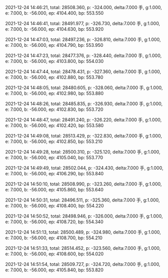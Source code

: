 2021-12-24 14:46:21, total: 28508.360, p: -324.000, delta:7.000 手, g:1.000, e: 7.000, b: -56.000, ep: 4104.400, bp: 553.550

2021-12-24 14:46:41, total: 28491.977, p: -326.730, delta:7.000 手, g:1.000, e: 7.000, b: -56.000, ep: 4104.630, bp: 553.920

2021-12-24 14:47:03, total: 28497.236, p: -326.810, delta:7.000 手, g:1.000, e: 7.000, b: -56.000, ep: 4104.790, bp: 553.950

2021-12-24 14:47:23, total: 28477.376, p: -328.440, delta:7.000 手, g:1.000, e: 7.000, b: -56.000, ep: 4103.800, bp: 554.030

2021-12-24 14:47:44, total: 28478.431, p: -327.360, delta:7.000 手, g:1.000, e: 7.000, b: -56.000, ep: 4102.880, bp: 553.780

2021-12-24 14:48:05, total: 28480.605, p: -328.060, delta:7.000 手, g:1.000, e: 7.000, b: -56.000, ep: 4102.980, bp: 553.880

2021-12-24 14:48:26, total: 28485.835, p: -326.930, delta:7.000 手, g:1.000, e: 7.000, b: -56.000, ep: 4102.830, bp: 553.720

2021-12-24 14:48:47, total: 28491.240, p: -326.220, delta:7.000 手, g:1.000, e: 7.000, b: -56.000, ep: 4102.420, bp: 553.580

2021-12-24 14:49:08, total: 28513.429, p: -322.830, delta:7.000 手, g:1.000, e: 7.000, b: -56.000, ep: 4102.850, bp: 553.210

2021-12-24 14:49:28, total: 28500.310, p: -325.120, delta:7.000 手, g:1.000, e: 7.000, b: -56.000, ep: 4105.040, bp: 553.770

2021-12-24 14:49:49, total: 28502.044, p: -324.430, delta:7.000 手, g:1.000, e: 7.000, b: -56.000, ep: 4106.290, bp: 553.840

2021-12-24 14:50:10, total: 28508.990, p: -323.260, delta:7.000 手, g:1.000, e: 7.000, b: -56.000, ep: 4105.860, bp: 553.640

2021-12-24 14:50:31, total: 28496.511, p: -325.360, delta:7.000 手, g:1.000, e: 7.000, b: -56.000, ep: 4108.400, bp: 554.220

2021-12-24 14:50:52, total: 28498.946, p: -326.000, delta:7.000 手, g:1.000, e: 7.000, b: -56.000, ep: 4108.720, bp: 554.340

2021-12-24 14:51:13, total: 28500.489, p: -324.980, delta:7.000 手, g:1.000, e: 7.000, b: -56.000, ep: 4108.700, bp: 554.210

2021-12-24 14:51:33, total: 28514.452, p: -323.560, delta:7.000 手, g:1.000, e: 7.000, b: -56.000, ep: 4108.600, bp: 554.020

2021-12-24 14:51:54, total: 28509.727, p: -324.720, delta:7.000 手, g:1.000, e: 7.000, b: -56.000, ep: 4105.840, bp: 553.820